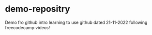 # demo-repositry
Demo fro github intro
learning to use github dated 21-11-2022
following freecodecamp videos!
